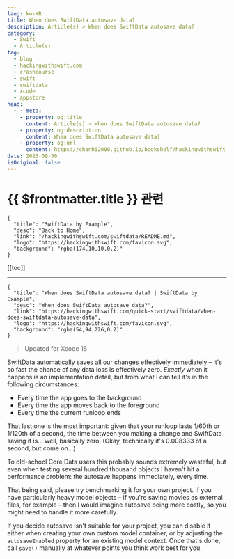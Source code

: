 ```yaml
---
lang: ko-KR
title: When does SwiftData autosave data?
description: Article(s) > When does SwiftData autosave data?
category:
  - Swift
  - Article(s)
tag: 
  - blog
  - hackingwithswift.com
  - crashcourse
  - swift
  - swiftdata
  - xcode
  - appstore
head:
  - - meta:
    - property: og:title
      content: Article(s) > When does SwiftData autosave data?
    - property: og:description
      content: When does SwiftData autosave data?
    - property: og:url
      content: https://chanhi2000.github.io/bookshelf/hackingwithswift.com/when-does-swiftdata-autosave-data.html
date: 2023-09-30
isOriginal: false
---
```


# {{ $frontmatter.title }} 관련

```component VPCard
{
  "title": "SwiftData by Example",
  "desc": "Back to Home",
  "link": "/hackingwithswift.com/swiftdata/README.md",
  "logo": "https://hackingwithswift.com/favicon.svg",
  "background": "rgba(174,10,10,0.2)"
}
```

[[toc]]

---

```component VPCard
{
  "title": "When does SwiftData autosave data? | SwiftData by Example",
  "desc": "When does SwiftData autosave data?",
  "link": "https://hackingwithswift.com/quick-start/swiftdata/when-does-swiftdata-autosave-data", 
  "logo": "https://hackingwithswift.com/favicon.svg",
  "background": "rgba(54,94,226,0.2)"
}
```

> Updated for Xcode 16

SwiftData automatically saves all our changes effectively immediately – it's so fast the chance of any data loss is effectively zero. *Exactly* when it happens is an implementation detail, but from what I can tell it's in the following circumstances:

- Every time the app goes to the background
- Every time the app moves back to the foreground
- Every time the current runloop ends

That last one is the most important: given that your runloop lasts 1/60th or 1/120th of a second, the time between you making a change and SwiftData saving it is… well, basically zero. (Okay, technically it's 0.008333 of a second, but come on…)

To old-school Core Data users this probably sounds extremely wasteful, but even when testing several hundred thousand objects I haven't hit a performance problem: the autosave happens immediately, every time.

That being said, please try benchmarking it for your own project. If you have particularly heavy model objects – if you're saving movies as external files, for example – then I would imagine autosave being more costly, so you might need to handle it more carefully.

If you decide autosave isn't suitable for your project, you can disable it either when creating your own custom model container, or by adjusting the `autosaveEnabled` property for an existing model context. Once that's done, call `save()` manually at whatever points you think work best for you.

